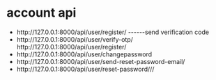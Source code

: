<h1> account api</h1>
<ul>
  <li>http://127.0.0.1:8000/api/user/register/       ------send verification code </li>
  <li>http://127.0.0.1:8000/api/user/verify-otp/</li
  <li>http://127.0.0.1:8000/api/user/register/</li>
  <li>http://127.0.0.1:8000/api/user/changepassword</li>
  <li>http://127.0.0.1:8000/api/user/send-reset-password-email/</li>
  <li>http://127.0.0.1:8000/api/user/reset-password/<uid>/<token>/</li>
</ul>
